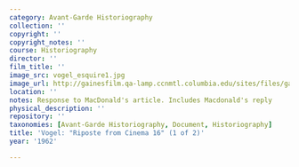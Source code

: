 ```yaml
---
category: Avant-Garde Historiography
collection: ''
copyright: ''
copyright_notes: ''
course: Historiography
director: ''
film_title: ''
image_src: vogel_esquire1.jpg
image_url: http://gainesfilm.qa-lamp.ccnmtl.columbia.edu/sites/files/gainesfilm/images/vogel_esquire1.jpg
location: ''
notes: Response to MacDonald's article. Includes Macdonald's reply
physical_description: ''
repository: ''
taxonomies: [Avant-Garde Historiography, Document, Historiography]
title: 'Vogel: "Riposte from Cinema 16" (1 of 2)'
year: '1962'

---
```

